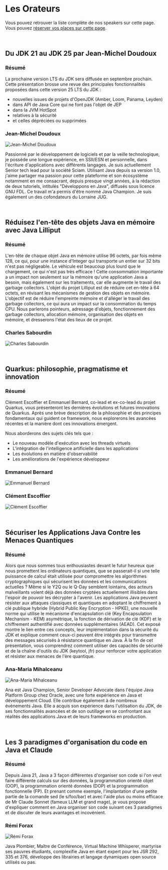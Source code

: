 # Les Orateurs

<!-- MACRO{snippet|debug=false|ignoreDownloadError=false|verbatim=false|file=src/site/resources/fragments/breadcrum.snippet.html} -->

Vous pouvez retrouver la liste complète de nos speakers sur cette page. Vous pouvez [réserver vos places sur cette page](https://www.helloasso.com/associations/bjpc/evenements/paris-jug-s-java-day-2025).

<!--
Vous pouvez également vous inscrire par la formation professionnelle, grâce à [OXiane](https://www.oxiane.com/), notre partenaire formation pour cet événement.

Les détails du parcours pédagogique se trouvent ici : <https://www.oxiane.com/parcours-pedagogique-javaday-2025/>. Vous pouvez prendre contact avec OXiane à l'adresse suivante : [formation@oxiane.com](mailto:formation@oxiane.com).
-->

<a id="jean-michel">&nbsp;</a>
## Du JDK 21 au JDK 25 par Jean-Michel Doudoux

### Résumé

La prochaine version LTS du JDK sera diffusée en septembre prochain. Cette présentation brosse une revue des principales fonctionnalités proposées dans cette version 25 LTS du JDK :
- nouvelles issues de projets d'OpenJDK (Amber, Loom, Panama, Leyden)
- dans API de Java Core qui ne font pas l'objet de JEP
- dans la JVM HotSpot
- relatives à la sécurité
- et celles dépréciées ou supprimées

### Jean-Michel Doudoux

![Jean-Michel Doudoux](images/speakers/jmdoudoux.jpg)

Passionné par le développement de logiciels et par la veille technologique, je possède une longue expérience, en SSII/ESN et personnelle, dans l'écriture d'applications avec différents langages. Je suis actuellement Senior tech lead pour la société Sciam. Utilisant Java depuis sa version 1.0, j'aime partager ma passion pour cette plateforme et son écosystème notamment en me consacrant, depuis presque vingt années, à la rédaction de deux tutoriels, intitulés "Développons en Java", diffusés sous licence GNU FDL. Ce travail m'a permis d'être nommé Java Champion. Je suis également un des cofondateurs du Lorraine JUG.


<a id="charles">&nbsp;</a>
## Réduisez l'en-tête des objets Java en mémoire avec Java Lilliput

### Résumé

L'en-tête de chaque objet Java en mémoire utilise 96 octets, par fois même 128, ce qui, pour une instance d'Integer qui transporte un entier sur 32 bits n'est pas négligeable. Le véhicule est beaucoup plus lourd que le chargement, ce qui n'est pas très efficace ! Cette consommation importante a un impact non seulement sur la mémoire qu'une application Java a besoin, mais également sur les traitements, car elle augmente le travail des garbage collectors. L'objet du projet Lilliput est de réduire cet en-tête à 64 octets, en révisant les mécanismes de gestion des objets en mémoire. L'objectif est de réduire l'empreinte mémoire et d'alléger le travail des garbage collectors, ce qui aura un impact sur la consommation du temps CPU. Nous parlerons pointeurs, adressage d'objets, fonctionnement des garbage collectors, allocation mémoire, organisation des objets en mémoire, et dresserons l'état des lieux de ce projet.

### Charles Sabourdin 

![Charles Sabourdin](images/speakers/Charles-Sabourdin.jpg)


<!--
<a id="jean-vincent">&nbsp;</a>
## De Grails et Groovy à Micronaut et Java, carnet de bord d'une longue migration

### Résumé

Agorapulse a initialement bâti sa plateforme sur le framework Grails, qui permettait un développement rapide avec une petite équipe. Avec la croissances des équipes, l'essor des single-page-apps et des architectures microservices, ses limites sont devenues évidentes. Le lancement de Micronaut puis l'intégration de Micronaut dans la version 4 du framework Grails ont marqué un tournant, permettant une transition progressive depuis Grails. De nos premières fonctions AWS Lambda utilisant Micronaut 1.0.0.M1 en 2018 à l'extinction de nos dernières applications Grails en 2025, le récit de 7 ans d'une migration très progressive.

### Jean-Vincent Drean

![Jean-Vincent Drean](images/speakers/Jean-Vincent-Drean.jpg)

Au cours des 20 dernières années, Jean-Vincent a principalement travaillé autour des technologies Java et Web, d'abord en contribuant au développement d'XWiki un wiki Open-Source écrit en Java, puis chez Agorapulse ou l'écosystème Java est omniprésent.
--> 


<a id="emmanuel-clement">&nbsp;</a>
## Quarkus: philosophie, pragmatisme et innovation

### Résumé

Clément Escoffier et Emmanuel Bernard, co-lead et ex-co-lead du projet Quarkus, vous présenteront les dernières évolutions et futures innovations de Quarkus. Après une brève description de la philosophie et des principes fondamentaux qui guident ce framework, nous explorerons les avancées récentes et la manière dont ces innovations émergent.

Nous aborderons des sujets clés tels que :
 
- Le nouveau modèle d'exécution avec les threads virtuels
- L'intégration de l'intelligence artificielle dans les applications
- Les évolutions en matière d'observabilité
- Les améliorations de l'expérience développeur

### Emmanuel Bernard

![Emmanuel Bernard](images/speakers/Emmanuel-Bernard.jpg)

### Clément Escoffier

![Clément Escoffier](images/speakers/Clement-Escoffier.jpg)

<a id="ana-maria">&nbsp;</a>
## Sécuriser les Applications Java Contre les Menaces Quantiques

### Résumé

Alors que nous sommes tous enthousiastes devant le futur heureux que nous promettent les ordinateurs quantiques, que se passerait-il si une telle puissance de calcul était utilisée pour compromettre les algorithmes cryptographiques qui sécurisent les données et les communications actuelles ?
Même si le Y2Q ou le Q-Day semblent lointains, des acteurs malveillants volent déjà des données cryptées actuellement illisibles dans l'espoir de pouvoir les décrypter à l'avenir.
Les applications Java peuvent résister aux attaques classiques et quantiques en adoptant le chiffrement à clé publique hybride (Hybrid Public Key Encryption - HPKE), une nouvelle norme qui utilise le mécanisme d'encapsulation clé (Key Encapsulation Mechanism - KEM) asymétrique, la fonction de dérivation de clé (KDF) et le chiffrement authentifié avec données supplémentaires (AEAD). Cet exposé montre le lien entre ces concepts, leur implémentation dans la sécurité du JDK et explique comment ceux-ci peuvent être intégrés pour transmettre des messages sécurisés à résistance quantique en Java.
À la fin de cet présentation, vous comprendrez comment utiliser des capacités de sécurité et de la chaîne d'outils du JDK (keytool, jfr) pour renforcer votre application et résister aux menaces de l'ère quantique.

### Ana-Maria Mihalceanu

![Ana-Maria Mihalceanu](images/speakers/Ana-Maria-Mihalceanu.jpg)

Ana est Java Champion, Senior Developer Advocate dans l'équipe Java Platform Group chez Oracle, avec une forte expérience en Java et développement Cloud. Elle contribue également à de nombreux événements Java. Elle a acquis son expérience dans l'utilisation du JDK, de ses fonctionnalités avancées et de son outillage en se confrontant aux réalités des applications Java et de leurs frameworks en production.


<a id="remi">&nbsp;</a>
## Les 3 paradigmes d'organisation du code en Java et Claude

### Résumé

Depuis Java 21, Java a 3 façon différentes d'organiser son code si l'on veut faire différente calculs sur des données, la programmation orienté objet (OOP), la programmation orienté données (DOP) et la programmation fonctionnelle (FP). Et prenant comme exemple, l'implantation d'une petite partie de la comande sed (le s/foo/bar) et avec l'aide plus ou moins efficace de Mr Claude Sonnet (fameux LLM et grand mage), je vous propose d'expliquer comment en Java organiser son code suivant ces 3 paradigmes et de discuter de leurs avantages et incovénient.

### Rémi Forax

![Rémi Forax](images/speakers/Remi-Forax.jpg)

Java Plombier, Maître de Conférence, Virtual Machine Whisperer, martyrise ses pauvres étudiants, complexifie Java en étant expert pour les JSR 292, 335 et 376, développe des librairies et langage dynamiques open source utilisés ou pas.

